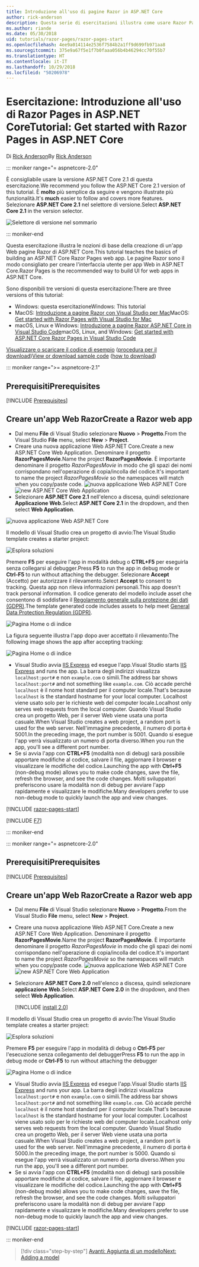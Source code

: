```yaml
---
title: Introduzione all'uso di pagine Razor in ASP.NET Core
author: rick-anderson
description: Questa serie di esercitazioni illustra come usare Razor Pages in ASP.NET Core. Offre informazioni su come creare un modello, generare codice per Razor Pages, usare Entity Framework Core e SQL Server per l'accesso ai dati, aggiungere funzionalità di ricerca, aggiungere la convalida dell'input e usare le migrazioni per aggiornare il modello.
ms.author: riande
ms.date: 05/30/2018
uid: tutorials/razor-pages/razor-pages-start
ms.openlocfilehash: 4ee9a014114e2536f7584b2a1ff9d699fb971aa8
ms.sourcegitcommit: 375e9a67f5e1f7b0faaa056b4b46294cc70f55b7
ms.translationtype: HT
ms.contentlocale: it-IT
ms.lasthandoff: 10/29/2018
ms.locfileid: "50206978"
---
```

# <a name="tutorial-get-started-with-razor-pages-in-aspnet-core"></a><span data-ttu-id="ff04d-104">Esercitazione: Introduzione all'uso di Razor Pages in ASP.NET Core</span><span class="sxs-lookup"><span data-stu-id="ff04d-104">Tutorial: Get started with Razor Pages in ASP.NET Core</span></span>

<span data-ttu-id="ff04d-105">Di [Rick Anderson](https://twitter.com/RickAndMSFT)</span><span class="sxs-lookup"><span data-stu-id="ff04d-105">By [Rick Anderson](https://twitter.com/RickAndMSFT)</span></span>

::: moniker range="= aspnetcore-2.0"

<span data-ttu-id="ff04d-106">È consigliabile usare la versione ASP.NET Core 2.1 di questa esercitazione.</span><span class="sxs-lookup"><span data-stu-id="ff04d-106">We recommend you follow the ASP.NET Core 2.1 version of this tutorial.</span></span> <span data-ttu-id="ff04d-107">È **molto** più semplice da seguire e vengono illustrate più funzionalità.</span><span class="sxs-lookup"><span data-stu-id="ff04d-107">It's **much** easier to follow and covers more features.</span></span> <span data-ttu-id="ff04d-108">Selezionare **ASP.NET Core 2.1** nel selettore di versione.</span><span class="sxs-lookup"><span data-stu-id="ff04d-108">Select **ASP.NET Core 2.1** in the version selector.</span></span>

![Selettore di versione nel sommario](razor-pages-start/_static/v21.png)

::: moniker-end

<span data-ttu-id="ff04d-110">Questa esercitazione illustra le nozioni di base della creazione di un'app Web pagine Razor di ASP.NET Core.</span><span class="sxs-lookup"><span data-stu-id="ff04d-110">This tutorial teaches the basics of building an ASP.NET Core Razor Pages web app.</span></span> <span data-ttu-id="ff04d-111">Le pagine Razor sono il modo consigliato per creare l'interfaccia utente per app Web in ASP.NET Core.</span><span class="sxs-lookup"><span data-stu-id="ff04d-111">Razor Pages is the recommended way to build UI for web apps in ASP.NET Core.</span></span>

<span data-ttu-id="ff04d-112">Sono disponibili tre versioni di questa esercitazione:</span><span class="sxs-lookup"><span data-stu-id="ff04d-112">There are three versions of this tutorial:</span></span>

* <span data-ttu-id="ff04d-113">Windows: questa esercitazione</span><span class="sxs-lookup"><span data-stu-id="ff04d-113">Windows: This tutorial</span></span>
* <span data-ttu-id="ff04d-114">MacOS: [Introduzione a pagine Razor con Visual Studio per Mac](xref:tutorials/razor-pages-mac/razor-pages-start)</span><span class="sxs-lookup"><span data-stu-id="ff04d-114">MacOS: [Get started with Razor Pages with Visual Studio for Mac](xref:tutorials/razor-pages-mac/razor-pages-start)</span></span>
* <span data-ttu-id="ff04d-115">macOS, Linux e Windows: [Introduzione a pagine Razor ASP.NET Core in Visual Studio Code](xref:tutorials/razor-pages-vsc/razor-pages-start)</span><span class="sxs-lookup"><span data-stu-id="ff04d-115">macOS, Linux, and Windows: [Get started with ASP.NET Core Razor Pages in Visual Studio Code](xref:tutorials/razor-pages-vsc/razor-pages-start)</span></span>

<span data-ttu-id="ff04d-116">[Visualizzare o scaricare il codice di esempio](https://github.com/aspnet/Docs/tree/master/aspnetcore/tutorials/razor-pages/razor-pages-start/sample) ([procedura per il download](xref:index#how-to-download-a-sample))</span><span class="sxs-lookup"><span data-stu-id="ff04d-116">[View or download sample code](https://github.com/aspnet/Docs/tree/master/aspnetcore/tutorials/razor-pages/razor-pages-start/sample) ([how to download](xref:index#how-to-download-a-sample))</span></span>

::: moniker range=">= aspnetcore-2.1"

## <a name="prerequisites"></a><span data-ttu-id="ff04d-117">Prerequisiti</span><span class="sxs-lookup"><span data-stu-id="ff04d-117">Prerequisites</span></span>

[!INCLUDE [Prerequisites](~/includes/net-core-prereqs-windows.md)]

## <a name="create-a-razor-web-app"></a><span data-ttu-id="ff04d-118">Creare un'app Web Razor</span><span class="sxs-lookup"><span data-stu-id="ff04d-118">Create a Razor web app</span></span>

* <span data-ttu-id="ff04d-119">Dal menu **File** di Visual Studio selezionare **Nuovo** > **Progetto**.</span><span class="sxs-lookup"><span data-stu-id="ff04d-119">From the Visual Studio **File** menu, select **New** > **Project**.</span></span>
* <span data-ttu-id="ff04d-120">Creare una nuova applicazione Web ASP.NET Core.</span><span class="sxs-lookup"><span data-stu-id="ff04d-120">Create a new ASP.NET Core Web Application.</span></span> <span data-ttu-id="ff04d-121">Denominare il progetto **RazorPagesMovie**.</span><span class="sxs-lookup"><span data-stu-id="ff04d-121">Name the project **RazorPagesMovie**.</span></span> <span data-ttu-id="ff04d-122">È importante denominare il progetto *RazorPagesMovie* in modo che gli spazi dei nomi corrispondano nell'operazione di copia/incolla del codice.</span><span class="sxs-lookup"><span data-stu-id="ff04d-122">It's important to name the project *RazorPagesMovie* so the namespaces will match when you copy/paste code.</span></span>
 <span data-ttu-id="ff04d-123">![nuova applicazione Web ASP.NET Core](razor-pages-start/_static/np_2.1.png)</span><span class="sxs-lookup"><span data-stu-id="ff04d-123">![new ASP.NET Core Web Application](razor-pages-start/_static/np_2.1.png)</span></span>
* <span data-ttu-id="ff04d-124">Selezionare **ASP.NET Core 2.1** nell'elenco a discesa, quindi selezionare **Applicazione Web**.</span><span class="sxs-lookup"><span data-stu-id="ff04d-124">Select **ASP.NET Core 2.1** in the dropdown, and then select **Web Application**.</span></span>

 ![nuova applicazione Web ASP.NET Core](razor-pages-start/_static/np_2_2.1.png)

<span data-ttu-id="ff04d-126">Il modello di Visual Studio crea un progetto di avvio:</span><span class="sxs-lookup"><span data-stu-id="ff04d-126">The Visual Studio template creates a starter project:</span></span>

![Esplora soluzioni](razor-pages-start/_static/se2.1.png)

<span data-ttu-id="ff04d-128">Premere **F5** per eseguire l'app in modalità debug o **CTRL+F5** per eseguirla senza collegarsi al debugger.</span><span class="sxs-lookup"><span data-stu-id="ff04d-128">Press **F5** to run the app in debug mode or **Ctrl-F5** to run without attaching the debugger.</span></span> <span data-ttu-id="ff04d-129">Selezionare **Accept** (Accetto) per autorizzare il rilevamento.</span><span class="sxs-lookup"><span data-stu-id="ff04d-129">Select **Accept** to consent to tracking.</span></span> <span data-ttu-id="ff04d-130">Questa app non rileva informazioni personali.</span><span class="sxs-lookup"><span data-stu-id="ff04d-130">This app doesn't track personal information.</span></span> <span data-ttu-id="ff04d-131">Il codice generato del modello include asset che consentono di soddisfare il [Regolamento generale sulla protezione dei dati (GDPR)](xref:security/gdpr).</span><span class="sxs-lookup"><span data-stu-id="ff04d-131">The template generated code includes assets to help meet [General Data Protection Regulation (GDPR)](xref:security/gdpr).</span></span>

![Pagina Home o di indice](razor-pages-start/_static/homeGDPR.png)

<span data-ttu-id="ff04d-133">La figura seguente illustra l'app dopo aver accettato il rilevamento:</span><span class="sxs-lookup"><span data-stu-id="ff04d-133">The following image shows the app after accepting tracking:</span></span>

![Pagina Home o di indice](razor-pages-start/_static/home2.1.png)

* <span data-ttu-id="ff04d-135">Visual Studio avvia [IIS Express](/iis/extensions/introduction-to-iis-express/iis-express-overview) ed esegue l'app.</span><span class="sxs-lookup"><span data-stu-id="ff04d-135">Visual Studio starts [IIS Express](/iis/extensions/introduction-to-iis-express/iis-express-overview) and runs the app.</span></span> <span data-ttu-id="ff04d-136">La barra degli indirizzi visualizza `localhost:port#` e non `example.com` o simili.</span><span class="sxs-lookup"><span data-stu-id="ff04d-136">The address bar shows `localhost:port#` and not something like `example.com`.</span></span> <span data-ttu-id="ff04d-137">Ciò accade perché `localhost` è il nome host standard per il computer locale.</span><span class="sxs-lookup"><span data-stu-id="ff04d-137">That's because `localhost` is the standard hostname for your local computer.</span></span> <span data-ttu-id="ff04d-138">Localhost viene usato solo per le richieste web del computer locale.</span><span class="sxs-lookup"><span data-stu-id="ff04d-138">Localhost only serves web requests from the local computer.</span></span> <span data-ttu-id="ff04d-139">Quando Visual Studio crea un progetto Web, per il server Web viene usata una porta casuale.</span><span class="sxs-lookup"><span data-stu-id="ff04d-139">When Visual Studio creates a web project, a random port is used for the web server.</span></span> <span data-ttu-id="ff04d-140">Nell'immagine precedente, il numero di porta è 5001.</span><span class="sxs-lookup"><span data-stu-id="ff04d-140">In the preceding image, the port number is 5001.</span></span> <span data-ttu-id="ff04d-141">Quando si esegue l'app verrà visualizzato un numero di porta diverso.</span><span class="sxs-lookup"><span data-stu-id="ff04d-141">When you run the app, you'll see a different port number.</span></span>
* <span data-ttu-id="ff04d-142">Se si avvia l'app con **CTRL+F5** (modalità non di debug) sarà possibile apportare modifiche al codice, salvare il file, aggiornare il browser e visualizzare le modifiche del codice.</span><span class="sxs-lookup"><span data-stu-id="ff04d-142">Launching the app with **Ctrl+F5** (non-debug mode) allows you to make code changes, save the file, refresh the browser, and see the code changes.</span></span> <span data-ttu-id="ff04d-143">Molti sviluppatori preferiscono usare la modalità non di debug per avviare l'app rapidamente e visualizzare le modifiche.</span><span class="sxs-lookup"><span data-stu-id="ff04d-143">Many developers prefer to use non-debug mode to quickly launch the app and view changes.</span></span>

[!INCLUDE [razor-pages-start](~/includes/RP/2.1/razor-pages-start.md)]

[!INCLUDE [F7](~/includes/RP/F7.md)]

::: moniker-end

::: moniker range="= aspnetcore-2.0"

## <a name="prerequisites"></a><span data-ttu-id="ff04d-144">Prerequisiti</span><span class="sxs-lookup"><span data-stu-id="ff04d-144">Prerequisites</span></span>

[!INCLUDE [Prerequisites](~/includes/net-core-prereqs-windows.md)]

## <a name="create-a-razor-web-app"></a><span data-ttu-id="ff04d-145">Creare un'app Web Razor</span><span class="sxs-lookup"><span data-stu-id="ff04d-145">Create a Razor web app</span></span>

* <span data-ttu-id="ff04d-146">Dal menu **File** di Visual Studio selezionare **Nuovo** > **Progetto**.</span><span class="sxs-lookup"><span data-stu-id="ff04d-146">From the Visual Studio **File** menu, select **New** > **Project**.</span></span>
* <span data-ttu-id="ff04d-147">Creare una nuova applicazione Web ASP.NET Core.</span><span class="sxs-lookup"><span data-stu-id="ff04d-147">Create a new ASP.NET Core Web Application.</span></span> <span data-ttu-id="ff04d-148">Denominare il progetto **RazorPagesMovie**.</span><span class="sxs-lookup"><span data-stu-id="ff04d-148">Name the project **RazorPagesMovie**.</span></span> <span data-ttu-id="ff04d-149">È importante denominare il progetto *RazorPagesMovie* in modo che gli spazi dei nomi corrispondano nell'operazione di copia/incolla del codice.</span><span class="sxs-lookup"><span data-stu-id="ff04d-149">It's important to name the project *RazorPagesMovie* so the namespaces will match when you copy/paste code.</span></span>
  <span data-ttu-id="ff04d-150">![nuova applicazione Web ASP.NET Core](../../razor-pages/index/_static/np.png)</span><span class="sxs-lookup"><span data-stu-id="ff04d-150">![new ASP.NET Core Web Application](../../razor-pages/index/_static/np.png)</span></span>
* <span data-ttu-id="ff04d-151">Selezionare **ASP.NET Core 2.0** nell'elenco a discesa, quindi selezionare **applicazione Web**.</span><span class="sxs-lookup"><span data-stu-id="ff04d-151">Select **ASP.NET Core 2.0** in the dropdown, and then select **Web Application**.</span></span>

  [!INCLUDE [install 2.0](~/includes/dotnetcore-on-dotnetfx-vs.md)]

<span data-ttu-id="ff04d-152">Il modello di Visual Studio crea un progetto di avvio:</span><span class="sxs-lookup"><span data-stu-id="ff04d-152">The Visual Studio template creates a starter project:</span></span>

![Esplora soluzioni](razor-pages-start/_static/se.png)

<span data-ttu-id="ff04d-154">Premere **F5** per eseguire l'app in modalità di debug o **Ctrl-F5** per l'esecuzione senza collegamento del debugger</span><span class="sxs-lookup"><span data-stu-id="ff04d-154">Press **F5** to run the app in debug mode or **Ctrl-F5** to run without attaching the debugger</span></span>

![Pagina Home o di indice](razor-pages-start/_static/home.png)

* <span data-ttu-id="ff04d-156">Visual Studio avvia [IIS Express](/iis/extensions/introduction-to-iis-express/iis-express-overview) ed esegue l'app.</span><span class="sxs-lookup"><span data-stu-id="ff04d-156">Visual Studio starts [IIS Express](/iis/extensions/introduction-to-iis-express/iis-express-overview) and runs your app.</span></span> <span data-ttu-id="ff04d-157">La barra degli indirizzi visualizza `localhost:port#` e non `example.com` o simili.</span><span class="sxs-lookup"><span data-stu-id="ff04d-157">The address bar shows `localhost:port#` and not something like `example.com`.</span></span> <span data-ttu-id="ff04d-158">Ciò accade perché `localhost` è il nome host standard per il computer locale.</span><span class="sxs-lookup"><span data-stu-id="ff04d-158">That's because `localhost` is the standard hostname for your local computer.</span></span> <span data-ttu-id="ff04d-159">Localhost viene usato solo per le richieste web del computer locale.</span><span class="sxs-lookup"><span data-stu-id="ff04d-159">Localhost only serves web requests from the local computer.</span></span> <span data-ttu-id="ff04d-160">Quando Visual Studio crea un progetto Web, per il server Web viene usata una porta casuale.</span><span class="sxs-lookup"><span data-stu-id="ff04d-160">When Visual Studio creates a web project, a random port is used for the web server.</span></span> <span data-ttu-id="ff04d-161">Nell'immagine precedente, il numero di porta è 5000.</span><span class="sxs-lookup"><span data-stu-id="ff04d-161">In the preceding image, the port number is 5000.</span></span> <span data-ttu-id="ff04d-162">Quando si esegue l'app verrà visualizzato un numero di porta diverso.</span><span class="sxs-lookup"><span data-stu-id="ff04d-162">When you run the app, you'll see a different port number.</span></span>
* <span data-ttu-id="ff04d-163">Se si avvia l'app con **CTRL+F5** (modalità non di debug) sarà possibile apportare modifiche al codice, salvare il file, aggiornare il browser e visualizzare le modifiche del codice.</span><span class="sxs-lookup"><span data-stu-id="ff04d-163">Launching the app with **Ctrl+F5** (non-debug mode) allows you to make code changes, save the file, refresh the browser, and see the code changes.</span></span> <span data-ttu-id="ff04d-164">Molti sviluppatori preferiscono usare la modalità non di debug per avviare l'app rapidamente e visualizzare le modifiche.</span><span class="sxs-lookup"><span data-stu-id="ff04d-164">Many developers prefer to use non-debug mode to quickly launch the app and view changes.</span></span>

[!INCLUDE [razor-pages-start](~/includes/RP/razor-pages-start.md)]

::: moniker-end

> [!div class="step-by-step"]
> [<span data-ttu-id="ff04d-165">Avanti: Aggiunta di un modello</span><span class="sxs-lookup"><span data-stu-id="ff04d-165">Next: Adding a model</span></span>](xref:tutorials/razor-pages/model)
